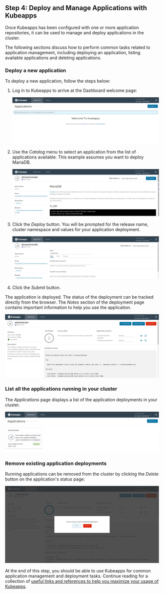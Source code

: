 ## Step 4: Deploy and Manage Applications with Kubeapps

Once Kubeapps has been configured with one or more application repositories, it can be used to manage and deploy applications in the cluster.

The following sections discuss how to perform common tasks related to application management, including deploying an application, listing available applications and deleting applications.

### Deploy a new application

To deploy a new application, follow the steps below:

1. Log in to Kubeapps to arrive at the Dashboard welcome page:

   ![Dashboard main page](./img/step-4-1.png)

2. Use the _Catalog_ menu to select an application from the list of applications available. This example assumes you want to deploy MariaDB.

   ![MariaDB chart](./img/step-4-2.png)

3. Click the _Deploy_ button. You will be prompted for the release name, cluster namespace and values for your application deployment.

   ![MariaDB installation](./img/step-4-3.png)

4. Click the _Submit_ button.

The application is deployed. The status of the deployment can be tracked directly from the browser. The _Notes_ section of the deployment page contains important information to help you use the application.

![MariaDB deployment](./img/step-4-4.png)

### List all the applications running in your cluster

The _Applications_ page displays a list of the application deployments in your cluster.

![Deployment list](./img/step-4-5.png)

### Remove existing application deployments

Running applications can be removed from the cluster by clicking the _Delete_ button on the application's status page:

![Deployment removal](./img/step-4-6.png)

At the end of this step, you should be able to use Kubeapps for common application management and deployment tasks. Continue reading for a collection of [useful links and references to help you maximize your usage of Kubeapps](./conclusion.md).
